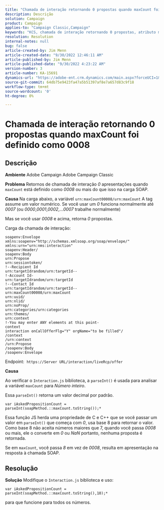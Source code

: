 ```yaml
---
title: "Chamada de interação retornando 0 propostas quando maxCount foi definido como 0008"
description: Descrição
solution: Campaign
product: Campaign
applies-to: "Campaign Classic,Campaign"
keywords: "KCS, chamada de interação retornando 0 propostas, atributo maxCount, 008, carga SOAP, Adobe Campaign, Adobe Campaign Classic"
resolution: Resolution
internal-notes: null
bug: false
article-created-by: Jim Menn
article-created-date: "9/30/2022 12:46:11 AM"
article-published-by: Jim Menn
article-published-date: "9/30/2022 4:23:22 AM"
version-number: 3
article-number: KA-15691
dynamics-url: "https://adobe-ent.crm.dynamics.com/main.aspx?forceUCI=1&pagetype=entityrecord&etn=knowledgearticle&id=178a6d43-5940-ed11-9db1-0022480866ad"
source-git-commit: 64db75e9423fa47a5b51397af8e7a657d83c9f18
workflow-type: tm+mt
source-wordcount: '0'
ht-degree: 0%

---
```


# Chamada de interação retornando 0 propostas quando maxCount foi definido como 0008

## Descrição


<b>Ambiente</b>
Adobe Campaign Adobe Campaign Classic

<b>Problema</b>
Retornos de chamada de interação *0* apresentações quando `maxCount` está definido como *0008* ou mais do que isso na carga SOAP.

<b>Causa</b>
Na carga abaixo, a variável `urn:maxCount00008/urn:maxCount` A tag assume um valor numérico.
Se você usar um *0* funciona normalmente até *0007* (ou *0000*,*0001*,*0002*,...*0007* trabalhe normalmente)

Mas se você usar *0008* e acima, retorna *0* propostas.

Carga da chamada de interação:


```
soapenv:Envelope xmlns:soapenv="http://schemas.xmlsoap.org/soap/envelope/" xmlns:urn="urn:nms:interaction"
soapenv:Header/
soapenv:Body
urn:Propose
urn:sessiontoken/
!--Recipient Id
urn:targetIdrandom/urn:targetId--
!-Account Id-
urn:targetIdrandom/urn:targetId
!--Contact Id
urn:targetIdrandom/urn:targetId--
urn:maxCount00008/urn:maxCount
urn:uuid/
urn:nlid/
urn:noProp/
urn:categories/urn:categories
urn:themes/
urn:context
!-You may enter ANY elements at this point-
context
interaction onCallOfferFlg="Y" orgName="to be filled"/
/context
/urn:context
/urn:Propose
/soapenv:Body
/soapenv:Envelope
```




Endpoint: 
`https://Server URL/interaction/liveRcp/offer`

<b>Causa</b>

Ao verificar o `Interaction.js` biblioteca, a `parseInt()` é usada para analisar a variável `maxCount` para *Número inteiro*.

Essa `parseInt()` retorna um valor decimal por padrão.


```
var iAskedPropositionCount = parseInt(soapMethod.::maxCount.toString());*
```


Essa função JS herda uma propriedade de C e C++ que se você passar um valor em `parseInt()` que começa com *0*, usa base 8 para retornar o valor.
Como base 8 não aceita números maiores que 7, quando você passa *0008* ou mais, ele o converte em *0* ou *NaN* portanto, nenhuma proposta é retornada.

Se em `maxCount`, você passa *8* em vez de *0008*, resulta em apresentação na resposta à chamada SOAP.


## Resolução


<b>Solução</b>
Modifique o `Interaction.js` biblioteca e uso:




```
var iAskedPropositionCount = parseInt(soapMethod.::maxCount.toString(),10);*
```




para que funcione para todos os números.
